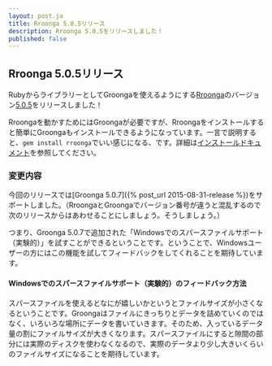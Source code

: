 ```yaml
---
layout: post.ja
title: Rroonga 5.0.5リリース
description: Rroonga 5.0.5をリリースしました！
published: false
---
```


## Rroonga 5.0.5リリース

RubyからライブラリーとしてGroongaを使えるようにする[Rroonga](http://ranguba.org/rroonga/ja/http://ranguba.org/ja/#about-rroonga)のバージョン[5.0.5](http://ranguba.org/rroonga/ja/file.news.html#version-5-0-5)をリリースしました！

Rroongaを動かすためにはGroongaが必要ですが、Rroongaをインストールすると簡単にGroongaもインストールできるようになっています。一言で説明すると、`gem install rroonga`でいい感じになる、です。詳細は[インストールドキュメント](http://ranguba.org/rroonga/ja/file.install.html)を参照してください。

### 変更内容

今回のリリースでは[Groonga 5.0.7]({% post_url 2015-08-31-release %})をサポートしました。（RroongaとGroongaでバージョン番号が違うと混乱するので次のリリースからはあわせることにしましょう。そうしましょう。）

つまり、Groonga 5.0.7で追加された「Windowsでのスパースファイルサポート（実験的）」を試すことができるということです。ということで、Windowsユーザーの方にはこの機能を試してフィードバックをしてくれることを期待しています。

#### Windowsでのスパースファイルサポート（実験的）のフィードバック方法

スパースファイルを使えるとなにが嬉しいかというとファイルサイズが小さくなるということです。Groongaはファイルにきっちりとデータを詰めていくのではなく、いろいろな場所にデータを書いていきます。そのため、入っているデータ量の割にファイルサイズが大きくなります。スパースファイルにすると隙間の部分には実際のディスクを使わなくなるので、実際のデータより少し大きいくらいのファイルサイズになることを期待しています。

